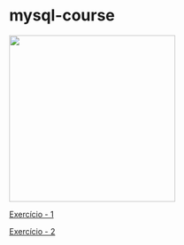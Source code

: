 # mysql-course

<img src="https://github.com/tiago-xavier-braga/mysql-course/blob/master/images/mysql_logo.png" heigth="300" width="300">

[Exercício - 1](https://github.com/tiago-xavier-braga/mysql-course/tree/master/CLIENTE%231)

[Exercício - 2](https://github.com/tiago-xavier-braga/mysql-course/tree/master/CLIENTE%232)
